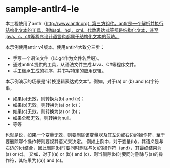 sample-antlr4-le
================

本工程使用了antlr（http://www.antlr.org）第三方组件。antlr是一个解析并执行结构化文本的工具，例如sql、hql、xml、代数表达式等都是结构化文本，甚至java、c、c#等程序设计语言也都属于结构化文本的范畴。

本示例使用antlr v4版本。使用antlr4大致分三步：
* 手写一个语法文件（以.g4作为文件名后缀）。
* 通过antlr4提供的工具，从语法文件生成Java、C#等程序文件。
* 手工继承生成的程序，并书写特定的应用逻辑。

本示例演示的场景是“转换逻辑表达式文本”。例如，对于(a) or (b) and (c)字符串，
* 如果(a)无效，则转换为(b) and (c)；
* 如果(b)无效，则转换为(a) or (c)；
* 如果(c)无效，则转换为(a) or (b)；
* 如果全都无效，则转换为null。
* 等等

也就是说，如果一个变量无效，则要删除该变量以及其左边或右边的操作符，至于要删除哪个操作符则要视其语义来决定。
例如上例中，对于变量(b)，其语义是与右边的(c)结合，因此删除(b)时要同时删除与(c)的操作符（and），其最终结果为(a) or (c)。
又如，对于((a) or (b)) and (c)，则当删除(b)时要同时删除与(a)的操作符，其结果为((a)) and (c)。
